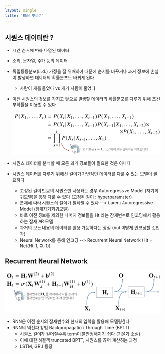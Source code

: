 ```yaml
---
layout: single
title: 'RNN 맛보기'
---
```

## 시퀀스 데이터란 ?

- 시간 순서에 따라 나열된 데이터

- 소리, 문자열, 주가 등의 데이터

- 독립등등분포(i.i.d.) 가정을 잘 위배하기 때문에 순서를 바꾸거나 과거 정보에 손실이 발생하면 데이터의 확률분포도 바뀌게 된다

  - 사람이 개를 물었다 vs 개가 사람이 물었다

- 이전 시퀀스의 정보를 가지고 앞으로 발생할 데이터의 확률분포를 다루기 위해 조건부확률을 이용할 수 있다

  ![jpg](/assets/images/2022-01-12/20220112_225202.jpg)

- 시퀀스 데이터를 분석할 때 모든 과거 정보들이 필요한 것은 아니다

- 시퀀스 데이터를 다루기 위해선 길이가 가변적인 데이터를 다룰 수 있는 모델이 필요하다

  - 고정된 길이 만큼의 시퀀스만 사용하는 경우 Autoregressive Model (자기회귀모델)을 통해 다룰 수 있다 (고정된 길이 : hyperparameter)
  - 문제에 따라 시퀀스의 길이가 달라질 수 있다 --> Latent Autoregressive Model (잠재자기회귀모델)
  - 바로 이전 정보를 제외한 나머지 정보들을 Ht 라는 잠재변수로 인코딩해서 활용하는 잠재 AR 모델
  - 과거의 모든 내용의 데이터를 활용 가능하다는 장점 (but 어떻게 인코딩할 것인가)
  - Neural Network를 통해 인코딩 --> Recurrent Neural Network (Ht = Net(Ht-1, Xt-1))



## Recurrent Neural Network

![jpg](/assets/images/2022-01-12/20220112_230224.jpg)

- RNN은 이전 순서의 잠재변수와 현재의 입력을 활용해 모델링한다
- RNN의 역전파 방법 Backpropagation Through Time (BPTT)
  - 시퀀스 길이가 길어질수록 term이 불안정해지기 쉽다 (기울기 소실)
  - 이에 대한 해결책 truncated BPTT, 시퀀스를 끊어 계산하는 과정 
  - LSTM, GRU 등장



